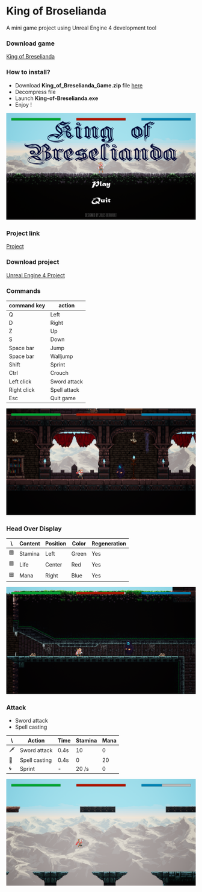 # King of Broselianda
A mini game project using Unreal Engine 4 development tool

### Download game
[King of Breselianda](https://drive.google.com/file/d/1B1KkJfDVB1azoMhwlUArkVu4GxNCXNMK/view?usp=sharing)

### How to install?
* Download __King_of_Breselianda_Game.zip__ file [here](https://drive.google.com/file/d/1B1KkJfDVB1azoMhwlUArkVu4GxNCXNMK/view?usp=sharing)
* Decompress file
* Launch __King-of-Breselianda.exe__
* Enjoy !

![Main menu](https://github.com/Jules-Berhault/King-of-Broselianda/blob/master/Snapshots/Main_menu.png)

### Project link
[Project](https://drive.google.com/drive/folders/1EO8ri7h5EZPfeGrPibfl_5kH43hEEme8?usp=sharing)

### Download project
[Unreal Engine 4 Project](https://drive.google.com/file/d/1gtI7HvthnNsQPhNXcvHrTH8j0Md47GGO/view?usp=sharing)

### Commands

command key | action
------------ | -------------
Q | Left
D | Right
Z | Up
S | Down
Space bar | Jump
Space bar | Walljump
Shift | Sprint
Ctrl | Crouch
Left click | Sword attack
Right click | Spell attack
Esc | Quit game


![Snapshot 1](https://github.com/Jules-Berhault/King-of-Broselianda/blob/master/Snapshots/Snapshot_1.png)

### Head Over Display

\ | Content | Position | Color | Regeneration
--- | ----- | -------- | ----- | ------------
🟩 | Stamina | Left | Green | Yes
🟥 | Life | Center | Red | Yes
🟦 | Mana | Right | Blue | Yes


![Snapshot 2](https://github.com/Jules-Berhault/King-of-Broselianda/blob/master/Snapshots/Snapshot_2.png)

### Attack

* Sword attack
* Spell casting

\ | Action | Time | Stamina | Mana
-- | -------------- | ----- | -------- | ---------
🗡 | Sword attack | 0.4s | 10 | 0
🏃‍ | Spell casting | 0.4s | 0 | 20
🌀 | Sprint | - | 20 /s | 0

![Snapshot 3](https://github.com/Jules-Berhault/King-of-Broselianda/blob/master/Snapshots/Snapshot_3.png)
